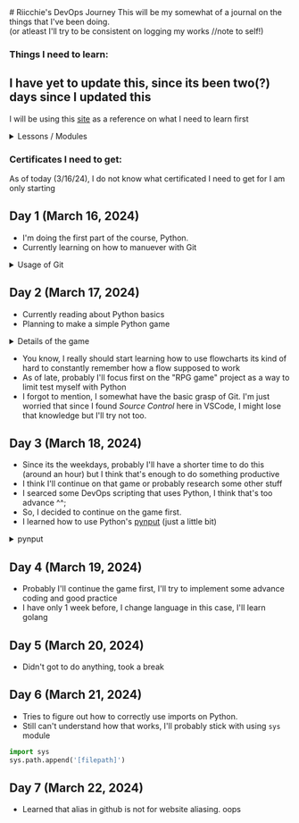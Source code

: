 <div>
# Riicchie's DevOps Journey
This will be my somewhat of a journal on the things that I've been doing. </br>
(or atleast I'll try to be consistent on logging my works //note to self!)

### **Things I need to learn:**
## I have yet to update this, since its been two(?) days since I updated this

I will be using this [site](https://roadmap.sh/devops) as a reference on what I need to learn first

<details>
<summary> Lessons / Modules </summary>

- [ ] **Learn a Programming Language**
  - [ ] Python
    - [X] Learn the Basics
    - [ ] Datastructes and Algorithms
    - [ ] Advance Topics
  - [ ] Go

</details>

### **Certificates I need to get:**

As of today (3/16/24), I do not know what certificated I need to get for I am only starting

</div>

<div>

## Day 1 (March 16, 2024)

- I'm doing the first part of the course, Python.
- Currently learning on how to manuever with Git

<details>
  <summary> Usage of Git </summary>

## Setting up

```
  git config --global user.name "[name]" 
  git config --global user.email "[email]"
  git clone [url]
```

## Staging

```
  git status
  git commit -m "[message]"
```

## Branching

```
  git branch
  git branch [branch-name]
  git checkout [branch-name]
  git merge [branch-name]
```

## Inspect

```
  git log
```

## Updating

```
  git remote add [nickname] [url]
  git merge [nickname]/[branch-name]
  git push [nickname] [branch-name]
  git pull
```

</details>

## Day 2 (March 17, 2024)

- Currently reading about Python basics
- Planning to make a simple Python game

<details>
  <summary>Details of the game</summary>

```
  # Create a RPG-like game, where there's a boss and the player needs to defeat it
  # Player can choose what class they want
  # It will have a fixed set of skills
  # Player can know how many hp the boss still has
  # It will be a turn-based type of game
```

</details>

- You know, I really should start learning how to use flowcharts
  its kind of hard to constantly remember how a flow supposed to work
- As of late, probably I'll focus first on the "RPG game" project as a way to limit test
  myself with Python
- I forgot to mention, I somewhat have the basic grasp of Git. I'm just worried that since I found *Source Control* here in VSCode, I might lose that knowledge but I'll try not too.

## Day 3 (March 18, 2024)

- Since its the weekdays, probably I'll have a shorter time to do this (around an hour) but I think that's enough to do something productive
- I think I'll continue on that game or probably research some other stuff
- I searced some DevOps scripting that uses Python, I think that's too advance ^^;
- So, I decided to continue on the game first.
- I learned how to use Python's [pynput](https://pythonhosted.org/pynput/keyboard.html#) (just a little bit)

<details>
  <summary>pynput</summary>

```python
  from pynput.keyboard import Key, Listener

  class KeyListener():
      def onKeyPressListener(self, key, target_key):
          if key == target_key:
              print("Enter has been pressed")
              return False
  
      def start_listener(self, target_key):
          with Listener(on_release=lambda key: self.onKeyPressListener(key, target_key)) as listener:
              listener.join()

  if __name__ == "__main__":
      kl = KeyListener()
      target_key = Key.enter

      kl.start_listener(target_key)
```

</details>

## Day 4 (March 19, 2024)

- Probably I'll continue the game first, I'll try to implement some advance coding and good practice
- I have only 1 week before, I change language in this case, I'll learn golang

## Day 5 (March 20, 2024)

- Didn't got to do anything, took a break

## Day 6 (March 21, 2024)

- Tries to figure out how to correctly use imports on Python.
- Still can't understand how that works, I'll probably stick with using ``sys`` module

```python
import sys
sys.path.append('[filepath]')
```

## Day 7 (March 22, 2024)
  - Learned that alias in github is not for website aliasing. oops
</div>
